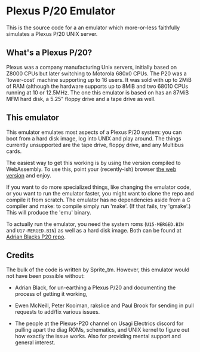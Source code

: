 Plexus P/20 Emulator
====================

This is the source code for a an emulator which more-or-less faithfully
simulates a Plexus P/20 UNIX server.

What's a Plexus P/20?
---------------------

Plexus was a company manufacturing Unix servers, initially based on Z8000 CPUs but
later switching to Motorola 680x0 CPUs. The P20 was a 'lower-cost' machine supporting
up to 16 users. It was sold with up to 2MiB of RAM (although the hardware supports up
to 8MiB and two 68010 CPUs running at 10 or 12.5MHz. The one this emulator is based 
on has an 87MiB MFM hard disk, a 5.25" floppy drive and a tape drive as well.

This emulator
-------------

This emulator emulates most aspects of a Plexus P/20 system: you can boot from a hard
disk image, log into UNIX and play around. The things currently unsupported are the
tape drive, floppy drive, and any Multibus cards.

The easiest way to get this working is by using the version compiled to WebAssembly. To
use this, point your (recently-ish) browser 
[the web version](https://spritetm.github.io/plexus_20_emu/) and enjoy.

If you want to do more specialized things, like changing the emulator code, or you want 
to run the emulator faster, you might want to clone the repo and compile it from
scratch. The emulator has no dependencies aside from a C compiler and make: to 
compile simply run 'make'. (If that fails, try 'gmake'.) This will produce the 'emu'
binary.

To actually run the emulator, you need the system roms (``U15-MERGED.BIN`` and 
``U17-MERGED.BIN``) as well as a hard disk image. Both can be found at 
[Adrian Blacks P20 repo](https://github.com/misterblack1/plexus-p20/).

Credits
-------

The bulk of the code is written by Sprite_tm. However, this emulator would not have
been possible without:

* Adrian Black, for un-earthing a Plexus P/20 and documenting the process of 
  getting it working,

* Ewen McNeill, Peter Kooiman, rakslice and Paul Brook for sending in pull 
  requests to add/fix various issues.

* The people at the Plexus-P20 channel on Usagi Electrics discord for pulling
  apart the diag ROMs, schematics, and UNIX kernel to figure out how exactly the
  issue works. Also for providing mental support and general interest.

